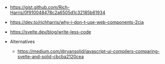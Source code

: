 - https://gist.github.com/Rich-Harris/0f910048478c2a6505d1c32185b61934
- https://dev.to/richharris/why-i-don-t-use-web-components-2cia
- https://svelte.dev/blog/write-less-code

- Alternatives
  - https://medium.com/@ryansolid/javascript-ui-compilers-comparing-svelte-and-solid-cbcba2120cea